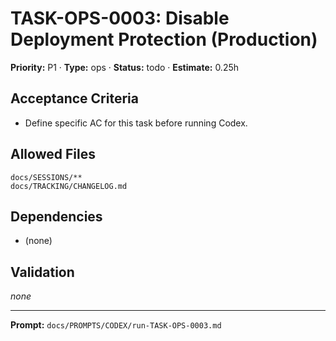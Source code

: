 # TASK-OPS-0003: Disable Deployment Protection (Production)
**Priority:** P1 · **Type:** ops · **Status:** todo · **Estimate:** 0.25h

## Acceptance Criteria
- Define specific AC for this task before running Codex.

## Allowed Files
```
docs/SESSIONS/**
docs/TRACKING/CHANGELOG.md
```

## Dependencies
- (none)

## Validation
_none_

---
**Prompt:** `docs/PROMPTS/CODEX/run-TASK-OPS-0003.md`

